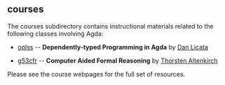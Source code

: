 ## courses

The courses subdirectory contains instructional materials related to the
following classes involving Agda:

+ [oplss](https://www.cs.uoregon.edu/research/summerschool/summer13/curriculum.html)
  -- **Dependently-typed Programming in Agda** by [Dan Licata](http://dlicata.web.wesleyan.edu/index.html)

+ [g53cfr](http://www.cs.nott.ac.uk/~txa/g53cfr/)
  -- **Computer Aided Formal Reasoning** by [Thorsten Altenkirch](http://www.cs.nott.ac.uk/~txa/)

Please see the course webpages for the full set of resources.
